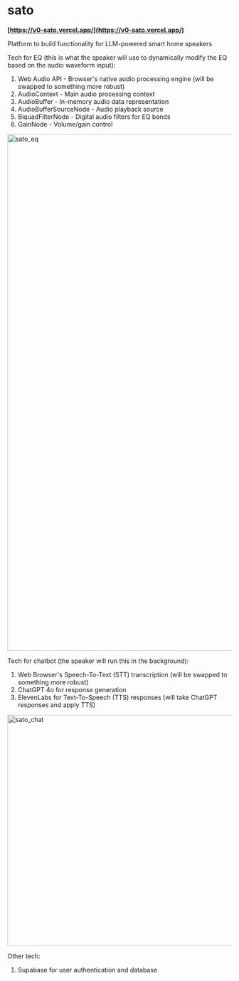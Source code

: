 # sato

**[https://v0-sato.vercel.app/](https://v0-sato.vercel.app/)**

Platform to build functionality for LLM-powered smart home speakers

Tech for EQ (this is what the speaker will use to dynamically modify the EQ based on the audio waveform input):
1. Web Audio API - Browser's native audio processing engine (will be swapped to something more robust)
2. AudioContext - Main audio processing context
3. AudioBuffer - In-memory audio data representation
4. AudioBufferSourceNode - Audio playback source
5. BiquadFilterNode - Digital audio filters for EQ bands
6. GainNode - Volume/gain control

<img width="2095" height="1162" alt="sato_eq" src="https://github.com/user-attachments/assets/63d25b64-1aed-4e50-b5a0-6cd0d316c5cf" />

Tech for chatbot (the speaker will run this in the background):
1. Web Browser's Speech-To-Text (STT) transcription (will be swapped to something more robust)
2. ChatGPT 4o for response generation
3. ElevenLabs for Text-To-Speech (TTS) responses (will take ChatGPT responses and apply TTS)

<img width="773" height="520" alt="sato_chat" src="https://github.com/user-attachments/assets/f1795cdf-00db-4496-bd9d-56f2eb65a5c2" />

Other tech:
1. Supabase for user authentication and database
